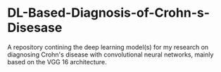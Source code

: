 # DL-Based-Diagnosis-of-Crohn-s-Disesase
A repository contining the deep learning model(s) for my research on diagnosing Crohn's disease with convolutional neural networks, mainly based on the VGG 16 architecture.
